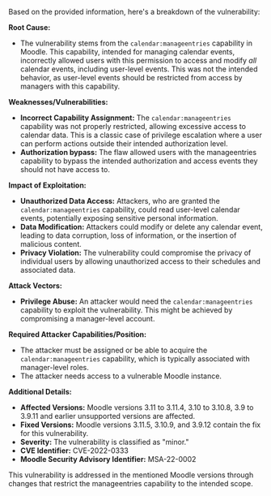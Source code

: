 Based on the provided information, here's a breakdown of the vulnerability:

**Root Cause:**

*   The vulnerability stems from the `calendar:manageentries` capability in Moodle. This capability, intended for managing calendar events, incorrectly allowed users with this permission to access and modify *all* calendar events, including user-level events. This was not the intended behavior, as user-level events should be restricted from access by managers with this capability.

**Weaknesses/Vulnerabilities:**

*   **Incorrect Capability Assignment:** The `calendar:manageentries` capability was not properly restricted, allowing excessive access to calendar data. This is a classic case of privilege escalation where a user can perform actions outside their intended authorization level.
*  **Authorization bypass:** The flaw allowed users with the manageentries capability to bypass the intended authorization and access events they should not have access to.

**Impact of Exploitation:**

*   **Unauthorized Data Access:** Attackers, who are granted the `calendar:manageentries` capability, could read user-level calendar events, potentially exposing sensitive personal information.
*   **Data Modification:** Attackers could modify or delete any calendar event, leading to data corruption, loss of information, or the insertion of malicious content.
*   **Privacy Violation:** The vulnerability could compromise the privacy of individual users by allowing unauthorized access to their schedules and associated data.

**Attack Vectors:**

*   **Privilege Abuse:** An attacker would need the `calendar:manageentries` capability to exploit the vulnerability. This might be achieved by compromising a manager-level account.

**Required Attacker Capabilities/Position:**

*   The attacker must be assigned or be able to acquire the `calendar:manageentries` capability, which is typically associated with manager-level roles.
*   The attacker needs access to a vulnerable Moodle instance.

**Additional Details:**

*   **Affected Versions:** Moodle versions 3.11 to 3.11.4, 3.10 to 3.10.8, 3.9 to 3.9.11 and earlier unsupported versions are affected.
*   **Fixed Versions:** Moodle versions 3.11.5, 3.10.9, and 3.9.12 contain the fix for this vulnerability.
*   **Severity:** The vulnerability is classified as "minor."
*   **CVE Identifier:** CVE-2022-0333
*   **Moodle Security Advisory Identifier:** MSA-22-0002

This vulnerability is addressed in the mentioned Moodle versions through changes that restrict the manageentries capability to the intended scope.